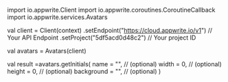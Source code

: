 import io.appwrite.Client
import io.appwrite.coroutines.CoroutineCallback
import io.appwrite.services.Avatars

val client = Client(context)
    .setEndpoint("https://cloud.appwrite.io/v1") // Your API Endpoint
    .setProject("5df5acd0d48c2") // Your project ID

val avatars = Avatars(client)

val result =avatars.getInitials(
    name = "<NAME>", // (optional)
    width = 0, // (optional)
    height = 0, // (optional)
    background = "", // (optional)
)